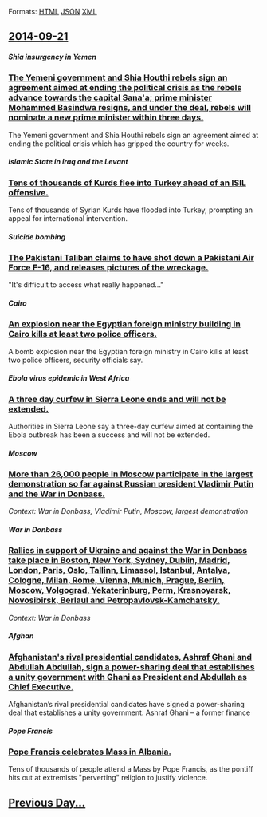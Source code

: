 
Formats: [HTML](2014/09/21/index.html)  [JSON](2014/09/21/index.json)  [XML](2014/09/21/index.xml)  

## [2014-09-21](/news/2014/09/21/index.md)

##### Shia insurgency in Yemen
### [The Yemeni government and Shia Houthi rebels sign an agreement aimed at ending the political crisis as the rebels advance towards the capital Sana'a; prime minister Mohammed Basindwa resigns, and under the deal, rebels will nominate a new prime minister within three days. ](/news/2014/09/21/the-yemeni-government-and-shia-houthi-rebels-sign-an-agreement-aimed-at-ending-the-political-crisis-as-the-rebels-advance-towards-the-capita.md)
The Yemeni government and Shia Houthi rebels sign an agreement aimed at ending the political crisis which has gripped the country for weeks.

##### Islamic State in Iraq and the Levant
### [Tens of thousands of Kurds flee into Turkey ahead of an ISIL offensive. ](/news/2014/09/21/tens-of-thousands-of-kurds-flee-into-turkey-ahead-of-an-isil-offensive.md)
Tens of thousands of Syrian Kurds have flooded into Turkey, prompting an appeal for international intervention.

##### Suicide bombing
### [The Pakistani Taliban claims to have shot down a Pakistani Air Force F-16, and releases pictures of the wreckage. ](/news/2014/09/21/the-pakistani-taliban-claims-to-have-shot-down-a-pakistani-air-force-f-16-and-releases-pictures-of-the-wreckage.md)
&quot;It&#039;s difficult to access what really happened...&quot; 

##### Cairo
### [An explosion near the Egyptian foreign ministry building in Cairo kills at least two police officers. ](/news/2014/09/21/an-explosion-near-the-egyptian-foreign-ministry-building-in-cairo-kills-at-least-two-police-officers.md)
A bomb explosion near the Egyptian foreign ministry in Cairo kills at least two police officers, security officials say.

##### Ebola virus epidemic in West Africa
### [A three day curfew in Sierra Leone ends and will not be extended. ](/news/2014/09/21/a-three-day-curfew-in-sierra-leone-ends-and-will-not-be-extended.md)
Authorities in Sierra Leone say a three-day curfew aimed at containing the Ebola outbreak has been a success and will not be extended.

##### Moscow
### [More than 26,000 people in Moscow participate in the largest demonstration so far against Russian president Vladimir Putin and the War in Donbass. ](/news/2014/09/21/more-than-26-000-people-in-moscow-participate-in-the-largest-demonstration-so-far-against-russian-president-vladimir-putin-and-the-war-in-do.md)
_Context: War in Donbass, Vladimir Putin, Moscow, largest demonstration_

##### War in Donbass
### [Rallies in support of Ukraine and against the War in Donbass take place in Boston, New York, Sydney, Dublin, Madrid, London, Paris, Oslo, Tallinn, Limassol, Istanbul, Antalya, Cologne, Milan, Rome, Vienna, Munich, Prague, Berlin, Moscow, Volgograd, Yekaterinburg, Perm, Krasnoyarsk, Novosibirsk, Berlaul and Petropavlovsk-Kamchatsky. ](/news/2014/09/21/rallies-in-support-of-ukraine-and-against-the-war-in-donbass-take-place-in-boston-new-york-sydney-dublin-madrid-london-paris-oslo-ta.md)
_Context: War in Donbass_

##### Afghan
### [Afghanistan's rival presidential candidates, Ashraf Ghani and Abdullah Abdullah, sign a power-sharing deal that establishes a unity government with Ghani as President and Abdullah as Chief Executive. ](/news/2014/09/21/afghanistanas-rival-presidential-candidates-ashraf-ghani-and-abdullah-abdullah-sign-a-power-sharing-deal-that-establishes-a-unity-govern.md)
Afghanistan’s rival presidential candidates have signed a power-sharing deal that establishes a unity government. Ashraf Ghani – a former finance

##### Pope Francis
### [Pope Francis celebrates Mass in Albania. ](/news/2014/09/21/pope-francis-celebrates-mass-in-albania.md)
Tens of thousands of people attend a Mass by Pope Francis, as the pontiff hits out at extremists &quot;perverting&quot; religion to justify violence.

## [Previous Day...](/news/2014/09/20/index.md)

